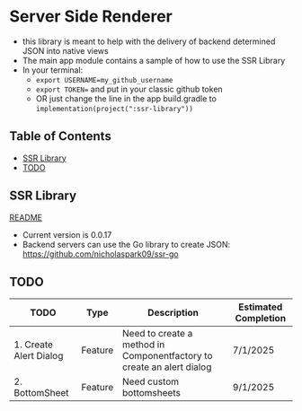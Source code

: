 # Server Side Renderer

- this library is meant to help with the delivery of backend determined JSON into native views
- The main app module contains a sample of how to use the SSR Library
- In your terminal:
  - `export USERNAME=my_github_username`
  - `export TOKEN=` and put in your classic github token
  - OR just change the line in the app build.gradle to `implementation(project(":ssr-library"))`

## Table of Contents
- [SSR Library](#ssr-library)
- [TODO](#todo)

## SSR Library
[README](./ssr-library/README.md)
- Current version is 0.0.17
- Backend servers can use the Go library to create JSON: https://github.com/nicholaspark09/ssr-go

## TODO
| TODO                   | Type    | Description                                                           | Estimated Completion |
|------------------------|---------|-----------------------------------------------------------------------|----------------------|
| 1. Create Alert Dialog | Feature | Need to create a method in Componentfactory to create an alert dialog | 7/1/2025             |
| 2. BottomSheet         | Feature | Need custom bottomsheets                                              | 9/1/2025             |